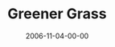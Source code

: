 ---
layout: message
category: message
series: "The Joneses"
title: "Greener Grass"
date: 2006-11-04-00-00
message_id: 44
audio: "http://s3.amazonaws.com/crossroads-media/media/legacy/mp3/The_Joneses_01-Greener_Grass_11-05-06_Wells.mp3"
audio-duration: "45:43"
explicit: false
---